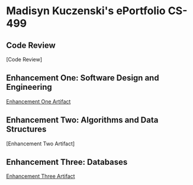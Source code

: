# Madisyn Kuczenski's ePortfolio CS-499

## Code Review
[Code Review]

## Enhancement One: Software Design and Engineering 
[Enhancement One Artifact](https://github.com/madisynk/madisynk.github.io/blob/main/CS499%20Enhancement1%20MKuczenski)

## Enhancement Two: Algorithms and Data Structures
[Enhancement Two Artifact]

## Enhancement Three: Databases
[Enhancement Three Artifact](https://github.com/madisynk/madisynk.github.io/blob/main/CS499%20Enhancement3%20MKuczenski)
